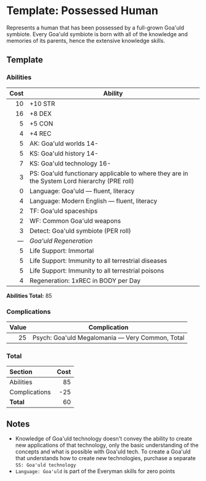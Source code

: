 # Template: Possessed Human

Represents a human that has been possessed by a full-grown Goa'uld symbiote. Every Goa'uld symbiote is born with all of the knowledge and memories of its parents, hence the extensive knowledge skills.

## Template

### Abilities

Cost | Ability
----:|--------
10 | +10 STR
16 | +8 DEX
5  | +5 CON
4  | +4 REC
5  | AK: Goa'uld worlds 14-
5  | KS: Goa'uld history 14-
7  | KS: Goa'uld technology 16-
3  | PS: Goa'uld functionary applicable to where they are in the System Lord hierarchy (PRE roll)
0 | Language: Goa'uld &mdash; fluent, literacy
4 | Language: Modern English &mdash; fluent, literacy
2 | TF: Goa'uld spaceships
2 | WF: Common Goa'uld weapons
3  | Detect: Goa'uld symbiote (PER roll)
&mdash; | _Goa'uld Regeneration_
5  | Life Support: Immortal
5  | Life Support: Immunity to all terrestrial diseases
5  | Life Support: Immunity to all terrestrial poisons
4  | Regeneration: 1xREC in BODY per Day

**Abilities Total:** 85

### Complications

Value | Complication
-----:|-------------
25 | Psych: Goa'uld Megalomania &mdash; Very Common, Total

### Total

Section | Cost
:-------|----:
Abilities     | 85
Complications | -25
**Total**     | 60

## Notes

* Knowledge of Goa'uld technology doesn't convey the ability to create new applications of that technology, only the basic understanding of the concepts and what is possible with Goa'uld tech. To create a Goa'uld that understands how to create new technologies, purchase a separate `SS: Goa'uld technology`
* `Language: Goa'uld` is part of the Everyman skills for zero points
